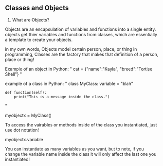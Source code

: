 ## Classes and Objects


1. What are Objects?

Objects are an encapsulation of variables and functions into a single entity. objects get thier variables and functions from classes, which are essentially a template to create your objects.

in my own words, Objects model certain person, place, or thing in programming, Classes are the factory that makes that definition of a person, place or thing!


Example of an object in Python:
"
cat = {"name":"Kayla", "breed":"Tortise Shell"}
"

example of a class in Python:
"
class MyClass:
    variable = "blah"

    def function(self):
        print("This is a message inside the class.")


"

myobjectx = MyClass()

To access the vairables or methods inside of the class you instantiated, just use dot notation!

myobjectx.variable

You can instantiate as many variables as you want, but to note, if you change the variable name inside the class it will only affect the last one you instantiated!



